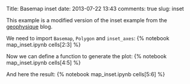 Title: Basemap inset
date:  2013-07-22 13:43
comments: true
slug: inset


This example is a modified version of the inset example from the
[geophysique](http://www.geophysique.be/2010/05/05/matplotlib-basemap-tutorial-part-03-masked-arrays-zoom/) blog.

We need to import `Basemap`, `Polygon` and `inset_axes`:
{% notebook map_inset.ipynb cells[2:3] %}

Now we can define a function to generate the plot:
{% notebook map_inset.ipynb cells[4:5] %}

And here the result:
{% notebook map_inset.ipynb cells[5:6] %}
